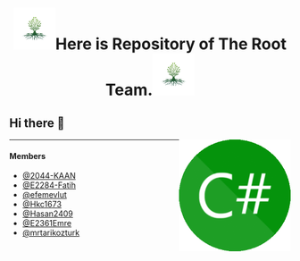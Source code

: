 <h1 align="center" ><img src="https://github.com/rootteam2020/rootteam2020/blob/master/root.png" height="75"/>Here is Repository of The Root Team.<img src="https://github.com/rootteam2020/rootteam2020/blob/master/root.png" height="75"/></h1>

<h2>Hi there 👋</h2> 

<img align="right" src="https://github.com/rootteam2020/rootteam2020/blob/master/tools.gif" alt="tools" width="200" height="200" align="right" style="max-width:100%;">


---
#### Members

- [@2044-KAAN](https://github.com/2044-KAAN)
- [@E2284-Fatih](https://github.com/E2284-Fatih)
- [@efemevlut](https://github.com/efemevlut)
- [@Hkc1673](https://github.com/Hkc1673)
- [@Hasan2409](https://github.com/Hasan2409)
- [@E2361Emre](https://github.com/E2361Emre)
- [@mrtarikozturk](https://github.com/mrtarikozturk)

<!--
**rootteam2020/rootteam2020** is a ✨ _special_ ✨ repository because its `README.md` (this file) appears on your GitHub profile.

Here are some ideas to get you started:

- 🔭 I’m currently working on ...
- 🌱 I’m currently learning ...
- 👯 I’m looking to collaborate on ...
- 🤔 I’m looking for help with ...
- 💬 Ask me about ...
- 📫 How to reach me: ...
- 😄 Pronouns: ...
- ⚡ Fun fact: ...
-->
